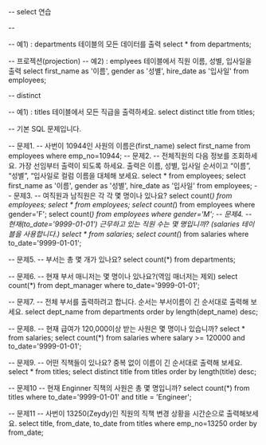 -- select 연습

--

-- 예1) : departments 테이블의 모든 데이터를 출력
select * from departments;

-- 프로젝션(projection)
-- 예2) : emplyees 테이블에서 직원 이름, 성별, 입사일을 출력
select first_name as '이름', gender as '성별', hire_date as '입사일' from employees;

-- distinct

-- 예1) : titles 테이블에서 모든 직급을 출력하세요.
select distinct title from titles;

-- 기본 SQL 문제입니다.

-- 문제1.
-- 사번이 10944인 사원의 이름은(first_name)
select first_name from employees where emp_no=10944;
-- 문제2.
-- 전체직원의 다음 정보를 조회하세요. 가장 선임부터 출력이 되도록 하세요. 출력은 이름, 성별,  입사일 순서이고 “이름”, “성별”, “입사일로 컬럼 이름을 대체해 보세요.
select * from employees;
select first_name as '이름', gender as '성별', hire_date as '입사일' from employees;
-- 문제3.
-- 여직원과 남직원은 각 각 몇 명이나 있나요?
select count(*) from employees;
select * from employees;
select count(*) from employees where gender='F';
select count(*) from employees where gender='M';
-- 문제4.
-- 현재(to_date='9999-01-01') 근무하고 있는 직원 수는 몇 명입니까? (salaries 테이블을 사용합니다.)
select * from salaries;
select count(*) from salaries where to_date='9999-01-01';

-- 문제5.
-- 부서는 총 몇 개가 있나요?
select count(*) from departments;

-- 문제6.
-- 현재 부서 매니저는 몇 명이나 있나요?(역임 매너저는 제외)
select count(*) from dept_manager where to_date='9999-01-01';

-- 문제7.
-- 전체 부서를 출력하려고 합니다. 순서는 부서이름이 긴 순서대로 출력해 보세요.
select dept_name from departments order by length(dept_name) desc;

-- 문제8.
-- 현재 급여가 120,000이상 받는 사원은 몇 명이나 있습니까?
select * from salaries;
select count(*) from salaries where salary >= 120000 and to_date='9999-01-01';

-- 문제9.
-- 어떤 직책들이 있나요? 중복 없이 이름이 긴 순서대로 출력해 보세요.
select * from titles;
select distinct title from titles order by length(title) desc;

-- 문제10
-- 현재 Enginner 직책의 사원은 총 몇 명입니까?
select count(*) from titles where to_date='9999-01-01' and title = 'Engineer';

-- 문제11
-- 사번이 13250(Zeydy)인 직원의 직책 변경 상황을 시간순으로 출력해보세요.
select title, from_date, to_date from titles where emp_no=13250 order by from_date;